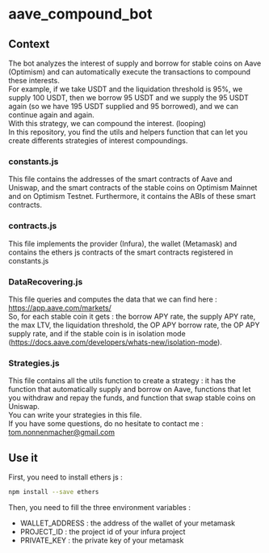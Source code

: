 # aave_compound_bot

## Context
The bot analyzes the interest of supply and borrow for stable coins on Aave (Optimism) and can automatically execute the transactions to compound these interests. \
For example, if we take USDT and the liquidation threshold is 95%, we supply 100 USDT, then we borrow 95 USDT and we supply the 95 USDT again (so we have 195 USDT supplied and 95 borrowed), and we can continue again and again. \
With this strategy, we can compound the interest. (looping) \
In this repository, you find the utils and helpers function that can let you create differents strategies of interest compoundings.

### constants.js
This file contains the addresses of the smart contracts of Aave and Uniswap, and the smart contracts of the stable coins on Optimism Mainnet and on Optimism Testnet. Furthermore, it contains the ABIs of these smart contracts.
### contracts.js
This file implements the provider (Infura), the wallet (Metamask) and contains the ethers js contracts of the smart contracts registered in constants.js
### DataRecovering.js
This file queries and computes the data that we can find here : https://app.aave.com/markets/ \
So, for each stable coin it gets : the borrow APY rate, the supply APY rate, the max LTV, the liquidation threshold, the OP APY borrow rate, the OP APY supply rate, and if the stable coin is in isolation mode (https://docs.aave.com/developers/whats-new/isolation-mode).
### Strategies.js
This file contains all the utils function to create a strategy : it has the function that automatically supply and borrow on Aave, functions that let you withdraw and repay the funds, and function that swap stable coins on Uniswap. \
You can write your strategies in this file. \
If you have some questions, do no hesitate to contact me : tom.nonnenmacher@gmail.com

## Use it

First, you need to install ethers js :
```bash
npm install --save ethers
```


Then, you need to fill the three environment variables :
- WALLET_ADDRESS : the address of the wallet of your metamask
- PROJECT_ID : the project id of your infura project
- PRIVATE_KEY : the private key of your metamask
